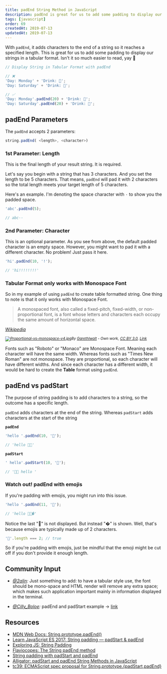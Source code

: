 ```yaml
---
title: padEnd String Method in JavaScript
description: padEnd is great for us to add some padding to display our strings in a tabular format. Use this method to pad characters to a string's end
tags: [javascript]
order: 69
createdAt: 2019-07-13
updatedAt: 2019-07-13
---
```


With `padEnd`, it adds characters to the end of a string so it reaches a specified length. This is great for us to add some padding to display our strings in a tabular format. Isn't it so much easier to read, yay 🍹

```javascript
// Display String in Tabular Format with padEnd

// ❌
'Day: Monday' + 'Drink: 🍵';
'Day: Saturday' + 'Drink: 🍹';

// ✅
'Day: Monday'.padEnd(20) + 'Drink: 🍵';
'Day: Saturday'.padEnd(20) + 'Drink: 🍹';
```

## padEnd Parameters

The `padEnd` accepts 2 parameters:

```javascript
string.padEnd( <length>, <character>)
```

### 1st Parameter: Length

This is the final length of your result string. It is required.

Let's say you begin with a string that has 3 characters. And you set the length to be 5 characters. That means, `padEnd` will pad it with 2 characters so the total length meets your target length of 5 characters.

Here's an example. I'm denoting the space character with `·` to show you the padded space.

```javascript
'abc'.padEnd(5);

// abc··
```

### 2nd Parameter: Character

This is an optional parameter. As you see from above, the default padded character is an empty space. However, you might want to pad it with a different character. No problem! Just pass it here.

```javascript
'hi'.padEnd(10, '!');

// 'hi!!!!!!!!'
```

### Tabular Format only works with Monospace Font

So in my example of using `padEnd` to create table formatted string. One thing to note is that it only works with Monospace Font.

> A monospaced font, also called a fixed-pitch, fixed-width, or non-proportional font, is a font whose letters and characters each occupy the same amount of horizontal space.

_[Wikipedia](https://en.wikipedia.org/wiki/Monospaced_font)_

<small><i><a href="https://commons.wikimedia.org/wiki/File:Proportional-vs-monospace-v4.jpg#/media/File:Proportional-vs-monospace-v4.jpg"><img src="https://upload.wikimedia.org/wikipedia/commons/f/f0/Proportional-vs-monospace-v4.jpg" alt="Proportional-vs-monospace-v4.jpg"></a>By <a href="//commons.wikimedia.org/w/index.php?title=User:Garethlwalt&amp;action=edit&amp;redlink=1" class="new" title="User:Garethlwalt (page does not exist)">Garethlwalt</a> - <span class="int-own-work" lang="en">Own work</span>, <a href="https://creativecommons.org/licenses/by/3.0" title="Creative Commons Attribution 3.0">CC BY 3.0</a>, <a href="https://commons.wikimedia.org/w/index.php?curid=9110833">Link</a></i></small>

Fonts such as "Roboto" or "Monaco" are Monospace Font. Meaning each character will have the same width. Whereas fonts such as "Times New Roman" are not monospace. They are proportional, so each character will have different widths. And since each character has a different width, it would be hard to create the **Table** format using `padEnd`.

## padEnd vs padStart

The purpose of string padding is to add characters to a string, so the outcome has a specific length.

`padEnd` adds characters at the end of the string. Whereas `padStart` adds characters at the start of the string

**`padEnd`**

```javascript
'hello '.padEnd(10, '👋');

// 'hello 👋👋'
```

**`padStart`**

```javascript
' hello'.padStart(10, '👋');

// '👋👋 hello '
```

### Watch out! padEnd with emojis

If you're padding with emojis, you might run into this issue.

```javascript
'hello '.padEnd(11, '👋');

// 'hello 👋👋�'
```

Notice the last "👋" is not displayed. But instead "�" is shown. Well, that's because emojis are typically made up of 2 characters.

```javascript
'👋'.length === 2; // true
```

So if you're padding with emojis, just be mindful that the emoji might be cut off if you don't provide it enough length.

## Community Input

- _[@2alin](https://twitter.com/2alin/status/1150120894758621185):_ Just something to add: to have a tabular style use, the font should be mono-space and HTML render will remove any extra space; which makes such application important mainly in information displayed in the terminal.

- _[@Cilly_Boloe](https://twitter.com/Cilly_Boloe/status/1150208542923579392):_ padEnd and padStart example → [link](https://twitter.com/Cilly_Boloe/status/1150208542923579392)

## Resources

- [MDN Web Docs: String.prototype.padEnd()](https://developer.mozilla.org/en-US/docs/Web/JavaScript/Reference/Global_Objects/String/padEnd)
- [Learn JavaScript ES 2017: String padding — padStart & padEnd](https://codeburst.io/learn-javascript-es-2017-string-padding-padstart-padend-88e90783e7de)
- [Exploring JS: String Padding](https://exploringjs.com/es2016-es2017/ch_string-padding.html)
- [Flaviocopes: The String padEnd method](https://flaviocopes.com/javascript-string-padend/)
- [String padding with padStart and padEnd](https://node.university/blog/7297/es7-es8-post)
- [Alligator: padStart and padEnd String Methods in JavaScript](https://alligator.io/js/padstart-padend-string-methods/)
- [tc39: ECMAScript spec proposal for String.prototype.{padStart,padEnd}](https://github.com/tc39/proposal-string-pad-start-end)
